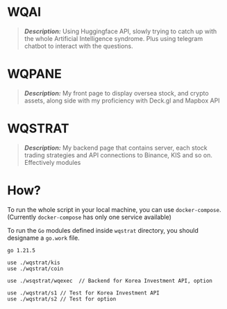# WQAI
> **_Description:_** Using Huggingface API, slowly trying to catch up with the whole Artificial Intelligence syndrome. Plus using telegram chatbot to interact with the questions. 

# WQPANE
> **_Description:_** My front page to display oversea stock, and crypto assets, along side with my proficiency with Deck.gl and Mapbox API

# WQSTRAT
> **_Description:_** My backend page that contains server, each stock trading strategies and API connections to Binance, KIS and so on. Effectively modules

# How?

To run the whole script in your local machine, you can use `docker-compose`. (Currently `docker-compose` has only one service available)

To run the `Go` modules defined inside `wqstrat` directory, you should designame a `go.work` file. 

```
go 1.21.5

use ./wqstrat/kis
use ./wqstrat/coin

use ./wsqstrat/wqexec  // Backend for Korea Investment API, option

use ./wqstrat/s1 // Test for Korea Investment API
use ./wqstrat/s2 // Test for option
```